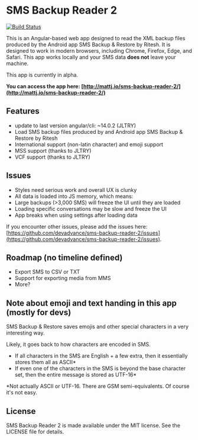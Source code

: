 # SMS Backup Reader 2

[![Build Status](https://travis-ci.org/devadvance/sms-backup-reader-2.svg?branch=master)](https://travis-ci.org/devadvance/sms-backup-reader-2)

This is an Angular-based web app designed to read the XML backup files produced by the Android app SMS Backup & Restore by Ritesh. It is designed to work in modern browsers, including Chrome, Firefox, Edge, and Safari. This app works locally and your SMS data **does not** leave your machine.

This app is currently in alpha.

**You can access the app here: [http://mattj.io/sms-backup-reader-2/](http://mattj.io/sms-backup-reader-2/)**

## Features
* update to last version angular/cli: ~14.0.2 (JLTRY)
* Load SMS backup files produced by and Android app SMS Backup & Restore by Ritesh
* International support (non-latin character) and emoji support
* MSS support (thanks to JLTRY)
* VCF support (thanks to JLTRY)

## Issues

* Styles need serious work and overall UX is clunky
* All data is loaded into JS memory, which means:
* Large backups (>3,000 SMS) will freeze the UI until they are loaded
* Loading specific conversations may be slow and freeze the UI
* App breaks when using settings after loading data

If you encounter other issues, please add the issues here: [https://github.com/devadvance/sms-backup-reader-2/issues](https://github.com/devadvance/sms-backup-reader-2/issues).

## Roadmap (no timeline defined)

* Export SMS to CSV or TXT
* Support for exporting media from MMS
* More?

## Note about emoji and text handing in this app (mostly for devs)

SMS Backup & Restore saves emojis and other special characters in a very interesting way.

Likely, it goes back to how characters are encoded in SMS.

* If all characters in the SMS are English + a few extra, then it essentially stores them all as ASCII*
* If even one of the characters in the SMS is beyond the base character set, then the entire message is stored as UTF-16*

\*Not actually ASCII or UTF-16. There are GSM semi-equivalents. Of course it's not easy.

## License

SMS Backup Reader 2 is made available under the MIT license. See the LICENSE file for details.